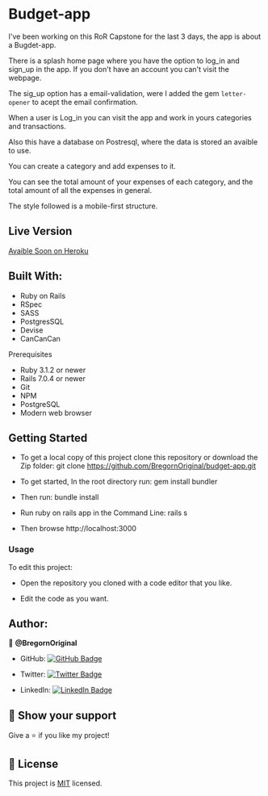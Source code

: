 # Budget-app

I've been working on this RoR Capstone for the last 3 days, the app is about a Bugdet-app.

There is a splash home page where you have the option to log_in and sign_up in the app. If you don't have an account you can't visit the webpage.

The sig_up option has a email-validation, were I added the gem `letter-opener` to acept the email confirmation.

When a user is Log_in you can visit the app and work in yours categories and transactions.

Also this have a database on Postresql, where the data is stored an avaible to use.

You can create a category and add expenses to it.

You can see the total amount of your expenses of each category, and the total amount of all the expenses in general.

The style followed is a mobile-first structure.

## Live Version

[Avaible Soon on Heroku]()

## Built With:

- Ruby on Rails
- RSpec
- SASS
- PostgresSQL
- Devise
- CanCanCan

Prerequisites

- Ruby 3.1.2 or newer
- Rails 7.0.4 or newer
- Git
- NPM
- PostgreSQL
- Modern web browser

## Getting Started
- To get a local copy of this project clone this repository or download the Zip folder:
git clone https://github.com/BregornOriginal/budget-app.git

- To get started, In the root directory run:
gem install bundler

- Then run:
bundle install

- Run ruby on rails app in the Command Line:
rails s

- Then browse http://localhost:3000

### Usage

To edit this project:

- Open the repository you cloned with a code editor that you like.

- Edit the code as you want.

## Author:

👤 **@BregornOriginal**

- GitHub: [![GitHub Badge](https://img.shields.io/badge/-BregornOriginal-white?logo=GitHub&logoColor=181717&style=plastic)](https://github.com/BregornOriginal)

- Twitter: [![Twitter Badge](https://img.shields.io/badge/-Bregorn-white?logo=Twitter&logoColor=1DA1F2&style=plastic)](https://twitter.com/Bregorn)

- LinkedIn: [![LinkedIn Badge](https://img.shields.io/badge/-JulioGagliardi-white?logo=LinkedIn&logoColor=1DA1F2&style=plastic)](https://www.linkedin.com/in/julio-gagliardi/)

## :star2: Show your support

Give a :star: if you like my project!

## :pencil: License

This project is [MIT](https://github.com/BregornOriginal/Budget-app/blob/main/LICENSE) licensed.
